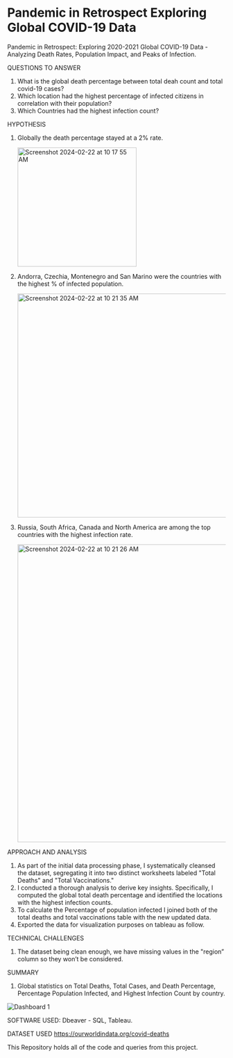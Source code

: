# Pandemic in Retrospect Exploring Global COVID-19 Data
Pandemic in Retrospect: Exploring 2020-2021 Global COVID-19 Data - Analyzing Death Rates, Population Impact, and Peaks of Infection.

QUESTIONS TO ANSWER
1. What is the global death percentage between total deah count and total covid-19 cases? 
2. Which location had the highest percentage of infected citizens in correlation with their population?
3. Which Countries had the highest infection count? 

HYPOTHESIS
1. Globally the death percentage stayed at a 2% rate.
   
   <img width="274" alt="Screenshot 2024-02-22 at 10 17 55 AM" src="https://github.com/lucyvieira3/Pandemic-in-Retrospect-Exploring-Global-COVID-19-Data/assets/153330654/4de50726-0ba7-4b37-b28e-31b1da85ea99">

3. Andorra, Czechia, Montenegro and San Marino were the countries with the highest % of infected population.
   
   <img width="515" alt="Screenshot 2024-02-22 at 10 21 35 AM" src="https://github.com/lucyvieira3/Pandemic-in-Retrospect-Exploring-Global-COVID-19-Data/assets/153330654/271b3475-1b7b-42bd-841b-500675e49107">
   
5. Russia, South Africa, Canada and North America are among the top countries with the highest infection rate.
   
   <img width="685" alt="Screenshot 2024-02-22 at 10 21 26 AM" src="https://github.com/lucyvieira3/Pandemic-in-Retrospect-Exploring-Global-COVID-19-Data/assets/153330654/8dfd7fe9-945f-4600-8996-df37882d3782">

APPROACH AND ANALYSIS
1. As part of the initial data processing phase, I systematically cleansed the dataset, segregating it into two distinct worksheets labeled "Total Deaths" and "Total Vaccinations." 
2. I conducted a thorough analysis to derive key insights. Specifically, I computed the global total death percentage and identified the locations with the highest infection counts. 
3. To calculate the Percentage of population infected I joined both of the total deaths and total vaccinations table with the new updated data.
4. Exported the data for visualization purposes on tableau as follow.

TECHNICAL CHALLENGES
1. The dataset being clean enough, we have missing values in the "region” column so
they won’t be considered.

SUMMARY
1. Global statistics on Total Deaths, Total Cases, and Death Percentage, Percentage Population Infected, and Highest Infection Count by country. 

![Dashboard 1](https://github.com/lucyvieira3/Pandemic-in-Retrospect-Exploring-Global-COVID-19-Data/assets/153330654/c067e8fe-38db-4464-92bd-7996a68da549)


SOFTWARE USED:
Dbeaver - SQL, Tableau.

DATASET USED
https://ourworldindata.org/covid-deaths

This Repository holds all of the code and queries from this project. 
